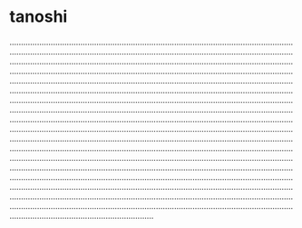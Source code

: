 # tanoshi
.......................................................................................................................................................................................................................................................................................................................................................................................................................................................................................................................................................................................................................................................................................................................................................................................................................................................................................................................................................................................................................................................................................................................................................................................................................................................................................................................................................................................................................................................................................................................................................................................................................................................................................................................................................................................................................................................................................................................................................................................................................................................................................................................................................................................................................................................................................................................................................................................